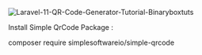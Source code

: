 ![Laravel-11-QR-Code-Generator-Tutorial-Binaryboxtuts](https://github.com/OBouysfi/QR-Code-Generator-Laravel-11-/assets/89135146/0ce63ff7-0445-4738-82ae-c584babeb5db)

Install Simple QrCode Package : 

composer require simplesoftwareio/simple-qrcode
